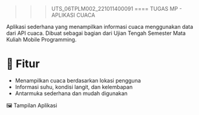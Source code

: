 >>>UTS_06TPLM002_221011400091
====
>>>TUGAS MP - APLIKASI CUACA

Aplikasi sederhana yang menampilkan informasi cuaca menggunakan data dari API cuaca. Dibuat sebagai bagian dari Ujian Tengah Semester Mata Kuliah Mobile Programming.

📱 Fitur
====
- Menampilkan cuaca berdasarkan lokasi pengguna
- Informasi suhu, kondisi langit, dan kelembapan
- Antarmuka sederhana dan mudah digunakan

🖼️ Tampilan Aplikasi

